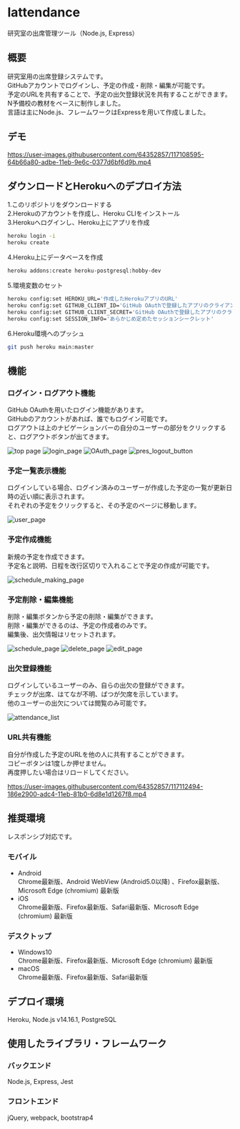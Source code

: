 # lattendance
研究室の出席管理ツール（Node.js, Express）

## 概要
研究室用の出席登録システムです。  
GitHubアカウントでログインし、予定の作成・削除・編集が可能です。  
予定のURLを共有することで、予定の出欠登録状況を共有することができます。  
N予備校の教材をベースに制作しました。  
言語は主にNode.js、フレームワークはExpressを用いて作成しました。

## デモ
https://user-images.githubusercontent.com/64352857/117108595-64b66a80-adbe-11eb-9e6c-0377d6bf6d9b.mp4

## ダウンロードとHerokuへのデプロイ方法
1.このリポジトリをダウンロードする  
2.Herokuのアカウントを作成し、Heroku CLIをインストール  
3.Herokuへログインし、Heroku上にアプリを作成  
```bash
heroku login -i  
heroku create
```
4.Heroku上にデータベースを作成  
```bash  
heroku addons:create heroku-postgresql:hobby-dev
```
5.環境変数のセット  
```bash
heroku config:set HEROKU_URL='作成したHerokuアプリのURL'  
heroku config:set GITHUB_CLIENT_ID='GitHub OAuthで登録したアプリのクライアントID'  
heroku config:set GITHUB_CLIENT_SECRET='GitHub OAuthで登録したアプリのクライアントシークレット'  
heroku config:set SESSION_INFO='あらかじめ定めたセッションシークレット'
```
6.Heroku環境へのプッシュ  
```bash
git push heroku main:master
```

## 機能
### ログイン・ログアウト機能
GitHub OAuthを用いたログイン機能があります。  
GitHubのアカウントがあれば、誰でもログイン可能です。  
ログアウトは上のナビゲーションバーの自分のユーザーの部分をクリックすると、ログアウトボタンが出てきます。

![top page](https://user-images.githubusercontent.com/64352857/117101549-688fc000-adb1-11eb-8e88-247d52948406.jpg)
![login_page](https://user-images.githubusercontent.com/64352857/117101655-ab519800-adb1-11eb-975a-d51ea1c312a1.jpg)
![OAuth_page](https://user-images.githubusercontent.com/64352857/117101710-c6bca300-adb1-11eb-9aac-b381691de5b3.jpg)
![pres_logout_button](https://user-images.githubusercontent.com/64352857/117101771-e653cb80-adb1-11eb-9467-22d9dad8ab31.jpg)

### 予定一覧表示機能
ログインしている場合、ログイン済みのユーザーが作成した予定の一覧が更新日時の近い順に表示されます。  
それぞれの予定をクリックすると、その予定のページに移動します。  

![user_page](https://user-images.githubusercontent.com/64352857/117101828-05eaf400-adb2-11eb-83ec-3c54399bb276.jpg)

### 予定作成機能
新規の予定を作成できます。  
予定名と説明、日程を改行区切りで入れることで予定の作成が可能です。  

![schedule_making_page](https://user-images.githubusercontent.com/64352857/117101888-24e98600-adb2-11eb-9204-d0d9dde04ced.jpg)

### 予定削除・編集機能
削除・編集ボタンから予定の削除・編集ができます。  
削除・編集ができるのは、予定の作成者のみです。  
編集後、出欠情報はリセットされます。  

![schedule_page](https://user-images.githubusercontent.com/64352857/117101953-3e8acd80-adb2-11eb-9f73-8450e467c870.jpg)
![delete_page](https://user-images.githubusercontent.com/64352857/117101969-45194500-adb2-11eb-8d58-5b3887e80f9c.jpg)
![edit_page](https://user-images.githubusercontent.com/64352857/117101975-49ddf900-adb2-11eb-82e1-79adeadb1afa.jpg)

### 出欠登録機能
ログインしているユーザーのみ、自らの出欠の登録ができます。  
チェックが出席、はてなが不明、ばつが欠席を示しています。  
他のユーザーの出欠については閲覧のみ可能です。  

![attendance_list](https://user-images.githubusercontent.com/64352857/117102229-dc7e9800-adb2-11eb-94f5-40ee506b61d7.jpg)

### URL共有機能
自分が作成した予定のURLを他の人に共有することができます。  
コピーボタンは1度しか押せません。  
再度押したい場合はリロードしてください。  

https://user-images.githubusercontent.com/64352857/117112494-186e2900-adc4-11eb-81b0-6d8e1d1267f8.mp4

## 推奨環境
レスポンシブ対応です。
### モバイル
- Android  
Chrome最新版、Android WebView (Android5.0以降) 、Firefox最新版、Microsoft Edge (chromium) 最新版  
- iOS  
Chrome最新版、Firefox最新版、Safari最新版、Microsoft Edge (chromium) 最新版
### デスクトップ
- Windows10  
Chrome最新版、Firefox最新版、Microsoft Edge (chromium) 最新版   
- macOS  
Chrome最新版、Firefox最新版、Safari最新版

## デプロイ環境
Heroku, Node.js v14.16.1, PostgreSQL

## 使用したライブラリ・フレームワーク
### バックエンド
Node.js, Express, Jest
### フロントエンド
jQuery, webpack, bootstrap4
